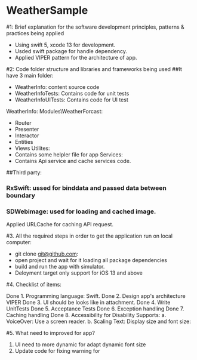 # WeatherSample

#1: Brief explanation for the software development principles, patterns & practices being applied
- Using swift 5, xcode 13 for development.
- Usded swift package for handle dependency.
- Applied VIPER pattern for the architecture of app. 


#2: Code folder structure and libraries and frameworks being used
##It have 3 main folder: 
- WeatherInfo: content source code
- WeatherInfoTests: Contains code for unit tests
- WeatherInfoUITests: Contains code for UI test

WeatherInfo: 
 Modules\WeatherForcast: 
 - Router
 - Presenter
 - Interactor
 - Entities
 - Views
 Utilites: 
 - Contains some helpler file for app
 Services: 
 - Contains Api service and cache services code.
 
##Third party: 
### RxSwift: ussed for binddata and passed data between boundary 
### SDWebimage: used for loading and cached image.
Applied URLCache for caching API request.

#3. All the required steps in order to get the application run on local computer:

- git clone git@github.com:
- open project and wait for it loading all package dependencies
- build and run the app with simulator.
- Deloyment target only support for iOS 13 and above

#4. Checklist of items:

Done 1. Programming language: Swift.
Done 2. Design app's architecture VIPER
Done 3. UI should be looks like in attachment.
Done 4. Write UnitTests
Done 5. Acceptance Tests
Done 6. Exception handling
Done 7. Caching handling
Done 8. Accessibility for Disability Supports:
a. VoiceOver: Use a screen reader.
b. Scaling Text: Display size and font size:
 
#5. What need to improved for app? 
1. UI need to more dynamic for adapt dynamic font size
2. Update code for fixing warning for 
